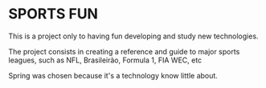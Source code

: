 # SPORTS FUN

This is a project only to having fun developing and study new technologies.

The project consists in creating a reference and guide to major sports leagues, such as NFL, Brasileirão, Formula 1, FIA WEC, etc

Spring was chosen because it's a technology know little about. 